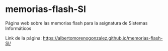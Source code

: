 # memorias-flash-SI
Página web sobre las memorias flash para la asignatura de Sistemas Informáticos

Link de la página: https://albertomorenogonzalez.github.io/memorias-flash-SI/
